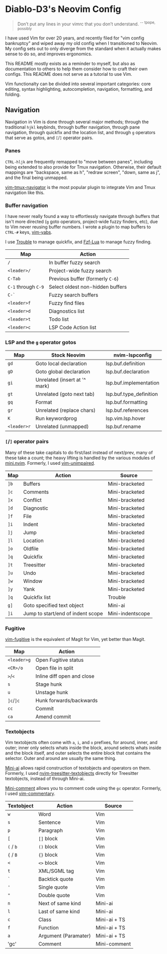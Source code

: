 # Diablo-D3's Neovim Config

> Don’t put any lines in your vimrc that you don’t understand.
> <sup>-- tpope, possibly</sup>

I have used Vim for over 20 years, and recently filed for "vim config bankruptcy" and wiped away my old config when I transitioned to Neovim. My config sets out to only diverge from the standard when it actually makes sense to do so, and improves ergonomics.

This README mostly exists as a reminder to myself, but also as documentation to others to help them consider how to craft their own configs. This README does not serve as a tutorial to use Vim.

Vim functionalty can be divided into several important categories: core editing, syntax highlighting, autocompletion, navigation, formatting, and folding.

## Navigation

Navigation in Vim is done through several major methods; through the traditional `hjkl` keybinds, through buffer navigation, through pane navigation, through quickfix and the location list, and through `g` operators that serve as gotos, and `[`/`]` operator pairs.

### Panes

`CTRL-hljk` are frequently remapped to "move between panes", including being extended to also provide for Tmux navigation. Otherwise, their default mappings are "backspace, same as h", "redraw screen", "down, same as j", and the final being unmapped.

[vim-tmux-navigator](https://github.com/christoomey/vim-tmux-navigator) is the most popular plugin to integrate Vim and Tmux navigation like this.

### Buffer navigation

I have never really found a way to effortlessly navigate through buffers that isn't more directed (`g` goto operators, project-wide fuzzy finders, etc), due to Vim never reusing buffer numbers. I wrote a plugin to map buffers to `CTRL-#` keys, [vim-yabs](https://github.com/Diablo-D3/vim-yabs).

I use [Trouble](https://github.com/folke/trouble.nvim) to manage quickfix, and [Fzf-Lua](https://github.com/ibhagwan/fzf-lua) to manage fuzzy finding.

| Map                 | Action                           |
| ------------------- | -------------------------------- |
| `/`                 | In buffer fuzzy search           |
| `<leader>/`         | Project-wide fuzzy search        |
| `C-Tab`             | Previous buffer (formerly `C-6`) |
| `C-1` through `C-9` | Select oldest non-hidden buffers |
| `` C-` ``           | Fuzzy search buffers             |
| `<leader>f`         | Fuzzy find files                 |
| `<leader>d`         | Diagnostics list                 |
| `<leader>t`         | Todo list                        |
| `<leader>c`         | LSP Code Action list             |

### LSP and the `g` operator gotos

| Map         | Stock Neovim                  | nvim-lspconfig          |
| ----------- | ----------------------------- | ----------------------- |
| `gd`        | Goto local declaration        | lsp.buf.definition      |
| `gD`        | Goto global declaration       | lsp.buf.declaration     |
| `gi`        | Unrelated (insert at '^ mark) | lsp.buf.implementation  |
| `gt`        | Unrelated (goto next tab)     | lsp.buf.type_definition |
| `gq`        | Format                        | lsp.buf.formatting      |
| `gr`        | Unrelated (replace chars)     | lsp.buf.references      |
| `K`         | Run keywordprog               | lsp.vim.lsp.hover       |
| `<leader>r` | Unrelated (unmapped)          | lsp.buf.rename          |

### `[`/`]` operator pairs

Many of these take capitals to do first/last instead of next/prev, many of these take a count; the heavy lifting is handled by the various modules of [mini.nvim](https://github.com/echasnovski/mini.nvim). Formerly, I used [vim-unimpaired](https://github.com/tpope/vim-unimpaired).

| Map  | Action                            | Source           |
| ---- | --------------------------------- | ---------------- |
| `]b` | Buffers                           | Mini-bracketed   |
| `]c` | Comments                          | Mini-bracketed   |
| `]x` | Conflict                          | Mini-bracketed   |
| `]d` | Diagnostic                        | Mini-bracketed   |
| `]f` | File                              | Mini-bracketed   |
| `]i` | Indent                            | Mini-bracketed   |
| `]j` | Jump                              | Mini-bracketed   |
| `]l` | Location                          | Mini-bracketed   |
| `]o` | Oldfile                           | Mini-bracketed   |
| `]q` | Quickfix                          | Mini-bracketed   |
| `]t` | Treesitter                        | Mini-bracketed   |
| `]u` | Undo                              | Mini-bracketed   |
| `]w` | Window                            | Mini-bracketed   |
| `]y` | Yank                              | Mini-bracketed   |
| `]q` | Quickfix list                     | Trouble          |
| `g]` | Goto specified text object        | Mini-ai          |
| `]i` | Jump to start/end of indent scope | Mini-indentscope |

### Fugitive

[vim-fugitive](https://github.com/tpope/vim-fugitive) is the equivalent of Magit for Vim, yet better than Magit.

| Map         | Action                     |
| ----------- | -------------------------- |
| `<leader>g` | Open Fugitive status       |
| `<CR>/o`    | Open file in split         |
| `>`/`<`     | Inline diff open and close |
| `s`         | Stage hunk                 |
| `u`         | Unstage hunk               |
| `]c`/`]c`   | Hunk forwards/backwards    |
| `cc`        | Commit                     |
| `ca`        | Amend commit               |

### Textobjects

Vim textobjects often come with `a`, `i`, and `o` prefixes, for around, inner, and outer; inner only selects whats inside the block, around selects whats inside and the block itself, and outer selects the entire block that contains the selector. Outer and around are usually the same thing.

[Mini-ai](https://github.com/echasnovski/mini.nvim/blob/main/readmes/mini-ai.md) allows rapid construction of textobjects and operators on them. Formerly, I used [nvim-treesitter-textobjects](https://github.com/nvim-treesitter/nvim-treesitter-textobjects) directly for Treesitter textobjects, instead of through Mini-ai.

[Mini-comment](https://github.com/echasnovski/mini.nvim/blob/main/readmes/mini-comment.md) allows you to comment code using the `gc` operator. Formerly, I used [vim-commentary](https://github.com/tpope/vim-commentary).

| Textobject | Action               | Source       |
| ---------- | -------------------- | ------------ |
| `w`        | Word                 | Vim          |
| `s`        | Sentence             | Vim          |
| `p`        | Paragraph            | Vim          |
| `[`        | `[]` block           | Vim          |
| `(` / `b`  | `()` block           | Vim          |
| `{` / `B`  | `{}` block           | Vim          |
| `<`        | `<>` block           | Vim          |
| `t`        | XML/SGML tag         | Vim          |
| `` ` ``    | Backtick quote       | Vim          |
| `'`        | Single quote         | Vim          |
| `"`        | Double quote         | Vim          |
| `n`        | Next of same kind    | Mini-ai      |
| `l`        | Last of same kind    | Mini-ai      |
| `c`        | Class                | Mini-ai + TS |
| `f`        | Function             | Mini-ai + TS |
| `a`        | Argument (Paramater) | Mini-ai + TS |
| 'gc'       | Comment              | Mini-comment |
